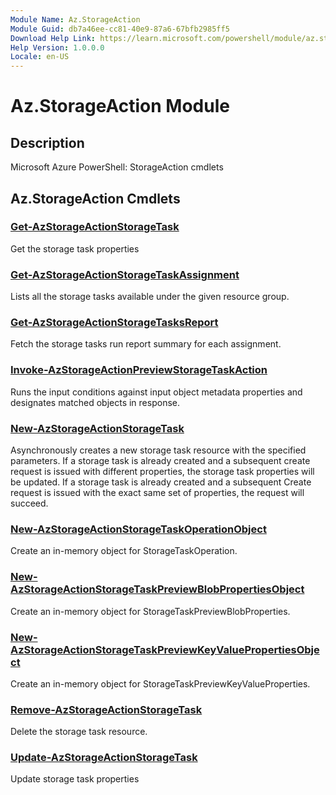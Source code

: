 ```yaml
---
Module Name: Az.StorageAction
Module Guid: db7a46ee-cc81-40e9-87a6-67bfb2985ff5
Download Help Link: https://learn.microsoft.com/powershell/module/az.storageaction
Help Version: 1.0.0.0
Locale: en-US
---
```


# Az.StorageAction Module
## Description
Microsoft Azure PowerShell: StorageAction cmdlets

## Az.StorageAction Cmdlets
### [Get-AzStorageActionStorageTask](Get-AzStorageActionStorageTask.md)
Get the storage task properties

### [Get-AzStorageActionStorageTaskAssignment](Get-AzStorageActionStorageTaskAssignment.md)
Lists all the storage tasks available under the given resource group.

### [Get-AzStorageActionStorageTasksReport](Get-AzStorageActionStorageTasksReport.md)
Fetch the storage tasks run report summary for each assignment.

### [Invoke-AzStorageActionPreviewStorageTaskAction](Invoke-AzStorageActionPreviewStorageTaskAction.md)
Runs the input conditions against input object metadata properties and designates matched objects in response.

### [New-AzStorageActionStorageTask](New-AzStorageActionStorageTask.md)
Asynchronously creates a new storage task resource with the specified parameters.
If a storage task is already created and a subsequent create request is issued with different properties, the storage task properties will be updated.
If a storage task is already created and a subsequent Create request is issued with the exact same set of properties, the request will succeed.

### [New-AzStorageActionStorageTaskOperationObject](New-AzStorageActionStorageTaskOperationObject.md)
Create an in-memory object for StorageTaskOperation.

### [New-AzStorageActionStorageTaskPreviewBlobPropertiesObject](New-AzStorageActionStorageTaskPreviewBlobPropertiesObject.md)
Create an in-memory object for StorageTaskPreviewBlobProperties.

### [New-AzStorageActionStorageTaskPreviewKeyValuePropertiesObject](New-AzStorageActionStorageTaskPreviewKeyValuePropertiesObject.md)
Create an in-memory object for StorageTaskPreviewKeyValueProperties.

### [Remove-AzStorageActionStorageTask](Remove-AzStorageActionStorageTask.md)
Delete the storage task resource.

### [Update-AzStorageActionStorageTask](Update-AzStorageActionStorageTask.md)
Update storage task properties

